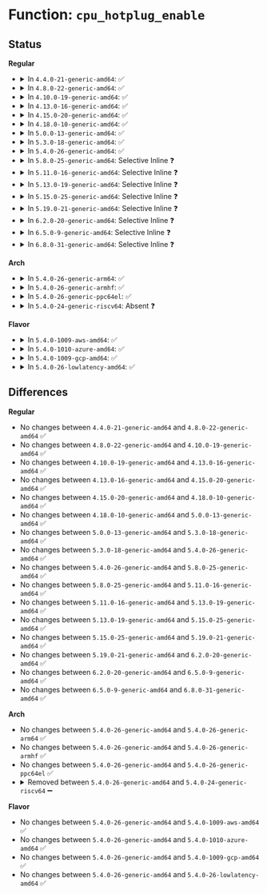 # Function: <code>cpu_hotplug_enable</code>

## Status
<b>Regular</b>
<ul>
<li>
<details>
<summary>In <code>4.4.0-21-generic-amd64</code>: ✅</summary>

```c
void cpu_hotplug_enable()
```

```json
{
  "name": "cpu_hotplug_enable",
  "collision_type": "Unique Global",
  "inline_type": "No",
  "funcs": [
    {
      "addr": 18446744071579373984,
      "name": "cpu_hotplug_enable",
      "external": true,
      "loc": "kernel/cpu.c:186",
      "file": "kernel/cpu.c",
      "inline": "seen, unknown",
      "caller_inline": [],
      "caller_func": [
        "kernel/cpu.c:cpu_hotplug_pm_callback",
        "kernel/kexec_core.c:kernel_kexec"
      ]
    }
  ],
  "symbols": [
    {
      "addr": 18446744071579373984,
      "name": "cpu_hotplug_enable",
      "section": ".text",
      "bind": "STB_GLOBAL",
      "size": 75
    }
  ]
}
```
</details>
</li>
<li>
<details>
<summary>In <code>4.8.0-22-generic-amd64</code>: ✅</summary>

```c
void cpu_hotplug_enable()
```

```json
{
  "name": "cpu_hotplug_enable",
  "collision_type": "Unique Global",
  "inline_type": "No",
  "funcs": [
    {
      "addr": 18446744071579383584,
      "name": "cpu_hotplug_enable",
      "external": true,
      "loc": "kernel/cpu.c:263",
      "file": "kernel/cpu.c",
      "inline": "seen, unknown",
      "caller_inline": [],
      "caller_func": [
        "kernel/cpu.c:cpu_hotplug_pm_callback",
        "kernel/kexec_core.c:kernel_kexec"
      ]
    }
  ],
  "symbols": [
    {
      "addr": 18446744071579383584,
      "name": "cpu_hotplug_enable",
      "section": ".text",
      "bind": "STB_GLOBAL",
      "size": 75
    }
  ]
}
```
</details>
</li>
<li>
<details>
<summary>In <code>4.10.0-19-generic-amd64</code>: ✅</summary>

```c
void cpu_hotplug_enable()
```

```json
{
  "name": "cpu_hotplug_enable",
  "collision_type": "Unique Global",
  "inline_type": "No",
  "funcs": [
    {
      "addr": 18446744071579402688,
      "name": "cpu_hotplug_enable",
      "external": true,
      "loc": "kernel/cpu.c:336",
      "file": "kernel/cpu.c",
      "inline": "seen, unknown",
      "caller_inline": [],
      "caller_func": [
        "kernel/cpu.c:cpu_hotplug_pm_callback",
        "kernel/kexec_core.c:kernel_kexec"
      ]
    }
  ],
  "symbols": [
    {
      "addr": 18446744071579402688,
      "name": "cpu_hotplug_enable",
      "section": ".text",
      "bind": "STB_GLOBAL",
      "size": 40
    }
  ]
}
```
</details>
</li>
<li>
<details>
<summary>In <code>4.13.0-16-generic-amd64</code>: ✅</summary>

```c
void cpu_hotplug_enable()
```

```json
{
  "name": "cpu_hotplug_enable",
  "collision_type": "Unique Global",
  "inline_type": "No",
  "funcs": [
    {
      "addr": 18446744071579390448,
      "name": "cpu_hotplug_enable",
      "external": true,
      "loc": "kernel/cpu.c:265",
      "file": "kernel/cpu.c",
      "inline": "seen, unknown",
      "caller_inline": [],
      "caller_func": [
        "kernel/cpu.c:cpu_hotplug_pm_callback",
        "kernel/kexec_core.c:kernel_kexec",
        "drivers/pci/pci-driver.c:pci_device_probe",
        "drivers/acpi/processor_driver.c:acpi_processor_start"
      ]
    }
  ],
  "symbols": [
    {
      "addr": 18446744071579390448,
      "name": "cpu_hotplug_enable",
      "section": ".text",
      "bind": "STB_GLOBAL",
      "size": 40
    }
  ]
}
```
</details>
</li>
<li>
<details>
<summary>In <code>4.15.0-20-generic-amd64</code>: ✅</summary>

```c
void cpu_hotplug_enable()
```

```json
{
  "name": "cpu_hotplug_enable",
  "collision_type": "Unique Global",
  "inline_type": "No",
  "funcs": [
    {
      "addr": 18446744071579417936,
      "name": "cpu_hotplug_enable",
      "external": true,
      "loc": "kernel/cpu.c:340",
      "file": "kernel/cpu.c",
      "inline": "seen, unknown",
      "caller_inline": [],
      "caller_func": [
        "kernel/cpu.c:cpu_hotplug_pm_callback",
        "kernel/kexec_core.c:kernel_kexec",
        "drivers/pci/pci-driver.c:pci_device_probe",
        "drivers/acpi/processor_driver.c:acpi_processor_start"
      ]
    }
  ],
  "symbols": [
    {
      "addr": 18446744071579417936,
      "name": "cpu_hotplug_enable",
      "section": ".text",
      "bind": "STB_GLOBAL",
      "size": 40
    }
  ]
}
```
</details>
</li>
<li>
<details>
<summary>In <code>4.18.0-10-generic-amd64</code>: ✅</summary>

```c
void cpu_hotplug_enable()
```

```json
{
  "name": "cpu_hotplug_enable",
  "collision_type": "Unique Global",
  "inline_type": "No",
  "funcs": [
    {
      "addr": 18446744071579432288,
      "name": "cpu_hotplug_enable",
      "external": true,
      "loc": "kernel/cpu.c:337",
      "file": "kernel/cpu.c",
      "inline": "seen, unknown",
      "caller_inline": [],
      "caller_func": [
        "kernel/cpu.c:cpu_hotplug_pm_callback",
        "kernel/kexec_core.c:kernel_kexec",
        "drivers/pci/pci-driver.c:pci_device_probe",
        "drivers/acpi/processor_driver.c:acpi_processor_start"
      ]
    }
  ],
  "symbols": [
    {
      "addr": 18446744071579432288,
      "name": "cpu_hotplug_enable",
      "section": ".text",
      "bind": "STB_GLOBAL",
      "size": 40
    }
  ]
}
```
</details>
</li>
<li>
<details>
<summary>In <code>5.0.0-13-generic-amd64</code>: ✅</summary>

```c
void cpu_hotplug_enable()
```

```json
{
  "name": "cpu_hotplug_enable",
  "collision_type": "Unique Global",
  "inline_type": "No",
  "funcs": [
    {
      "addr": 18446744071579465824,
      "name": "cpu_hotplug_enable",
      "external": true,
      "loc": "kernel/cpu.c:351",
      "file": "kernel/cpu.c",
      "inline": "seen, unknown",
      "caller_inline": [],
      "caller_func": [
        "kernel/cpu.c:cpu_hotplug_pm_callback",
        "kernel/kexec_core.c:kernel_kexec",
        "drivers/pci/pci-driver.c:pci_device_probe",
        "drivers/acpi/processor_driver.c:acpi_processor_start",
        "drivers/powercap/idle_inject.c:idle_inject_stop"
      ]
    }
  ],
  "symbols": [
    {
      "addr": 18446744071579465824,
      "name": "cpu_hotplug_enable",
      "section": ".text",
      "bind": "STB_GLOBAL",
      "size": 40
    }
  ]
}
```
</details>
</li>
<li>
<details>
<summary>In <code>5.3.0-18-generic-amd64</code>: ✅</summary>

```c
void cpu_hotplug_enable()
```

```json
{
  "name": "cpu_hotplug_enable",
  "collision_type": "Unique Global",
  "inline_type": "No",
  "funcs": [
    {
      "addr": 18446744071579483680,
      "name": "cpu_hotplug_enable",
      "external": true,
      "loc": "kernel/cpu.c:361",
      "file": "kernel/cpu.c",
      "inline": "seen, unknown",
      "caller_inline": [],
      "caller_func": [
        "kernel/cpu.c:cpu_hotplug_pm_callback",
        "kernel/kexec_core.c:kernel_kexec",
        "drivers/pci/pci-driver.c:pci_device_probe",
        "drivers/acpi/processor_driver.c:acpi_processor_start",
        "drivers/powercap/idle_inject.c:idle_inject_stop",
        "arch/x86/power/hibernate.c:arch_resume_nosmt"
      ]
    }
  ],
  "symbols": [
    {
      "addr": 18446744071579483680,
      "name": "cpu_hotplug_enable",
      "section": ".text",
      "bind": "STB_GLOBAL",
      "size": 40
    }
  ]
}
```
</details>
</li>
<li>
<details>
<summary>In <code>5.4.0-26-generic-amd64</code>: ✅</summary>

```c
void cpu_hotplug_enable()
```

```json
{
  "name": "cpu_hotplug_enable",
  "collision_type": "Unique Global",
  "inline_type": "No",
  "funcs": [
    {
      "addr": 18446744071579509664,
      "name": "cpu_hotplug_enable",
      "external": true,
      "loc": "kernel/cpu.c:364",
      "file": "kernel/cpu.c",
      "inline": "seen, unknown",
      "caller_inline": [],
      "caller_func": [
        "kernel/cpu.c:cpu_hotplug_pm_callback",
        "kernel/kexec_core.c:kernel_kexec",
        "drivers/pci/pci-driver.c:pci_device_probe",
        "drivers/acpi/processor_driver.c:acpi_processor_start",
        "drivers/powercap/idle_inject.c:idle_inject_stop",
        "arch/x86/power/hibernate.c:arch_resume_nosmt"
      ]
    }
  ],
  "symbols": [
    {
      "addr": 18446744071579509664,
      "name": "cpu_hotplug_enable",
      "section": ".text",
      "bind": "STB_GLOBAL",
      "size": 40
    }
  ]
}
```
</details>
</li>
<li>
<details>
<summary>In <code>5.8.0-25-generic-amd64</code>: Selective Inline ❓</summary>

```c
void cpu_hotplug_enable()
```

```json
{
  "name": "cpu_hotplug_enable",
  "collision_type": "Unique Global",
  "inline_type": "Selective",
  "funcs": [
    {
      "addr": 18446744071579538477,
      "name": "cpu_hotplug_enable",
      "external": true,
      "loc": "kernel/cpu.c:365",
      "file": "kernel/cpu.c",
      "inline": "not declared, inlined",
      "caller_inline": [
        "kernel/cpu.c:cpu_hotplug_pm_callback"
      ],
      "caller_func": [
        "kernel/kexec_core.c:kernel_kexec",
        "drivers/pci/pci-driver.c:pci_call_probe",
        "drivers/acpi/processor_driver.c:acpi_processor_start",
        "drivers/powercap/idle_inject.c:idle_inject_stop",
        "arch/x86/power/hibernate.c:arch_resume_nosmt"
      ]
    }
  ],
  "symbols": [
    {
      "addr": 18446744071579537456,
      "name": "cpu_hotplug_enable",
      "section": ".text",
      "bind": "STB_GLOBAL",
      "size": 40
    }
  ]
}
```
</details>
</li>
<li>
<details>
<summary>In <code>5.11.0-16-generic-amd64</code>: Selective Inline ❓</summary>

```c
void cpu_hotplug_enable()
```

```json
{
  "name": "cpu_hotplug_enable",
  "collision_type": "Unique Global",
  "inline_type": "Selective",
  "funcs": [
    {
      "addr": 18446744071579520637,
      "name": "cpu_hotplug_enable",
      "external": true,
      "loc": "kernel/cpu.c:365",
      "file": "kernel/cpu.c",
      "inline": "not declared, inlined",
      "caller_inline": [
        "kernel/cpu.c:cpu_hotplug_pm_callback"
      ],
      "caller_func": [
        "kernel/kexec_core.c:kernel_kexec",
        "drivers/pci/pci-driver.c:pci_call_probe",
        "drivers/acpi/processor_driver.c:acpi_processor_start",
        "drivers/powercap/idle_inject.c:idle_inject_stop",
        "arch/x86/power/hibernate.c:arch_resume_nosmt"
      ]
    }
  ],
  "symbols": [
    {
      "addr": 18446744071579519616,
      "name": "cpu_hotplug_enable",
      "section": ".text",
      "bind": "STB_GLOBAL",
      "size": 40
    }
  ]
}
```
</details>
</li>
<li>
<details>
<summary>In <code>5.13.0-19-generic-amd64</code>: Selective Inline ❓</summary>

```c
void cpu_hotplug_enable()
```

```json
{
  "name": "cpu_hotplug_enable",
  "collision_type": "Unique Global",
  "inline_type": "Selective",
  "funcs": [
    {
      "addr": 18446744071579523965,
      "name": "cpu_hotplug_enable",
      "external": true,
      "loc": "kernel/cpu.c:377",
      "file": "kernel/cpu.c",
      "inline": "not declared, inlined",
      "caller_inline": [
        "kernel/cpu.c:cpu_hotplug_pm_callback"
      ],
      "caller_func": [
        "kernel/kexec_core.c:kernel_kexec",
        "drivers/pci/pci-driver.c:pci_device_probe",
        "drivers/acpi/processor_driver.c:acpi_processor_start",
        "drivers/powercap/idle_inject.c:idle_inject_stop",
        "arch/x86/power/hibernate.c:arch_resume_nosmt"
      ]
    }
  ],
  "symbols": [
    {
      "addr": 18446744071579522896,
      "name": "cpu_hotplug_enable",
      "section": ".text",
      "bind": "STB_GLOBAL",
      "size": 40
    }
  ]
}
```
</details>
</li>
<li>
<details>
<summary>In <code>5.15.0-25-generic-amd64</code>: Selective Inline ❓</summary>

```c
void cpu_hotplug_enable()
```

```json
{
  "name": "cpu_hotplug_enable",
  "collision_type": "Unique Global",
  "inline_type": "Selective",
  "funcs": [
    {
      "addr": 18446744071579596045,
      "name": "cpu_hotplug_enable",
      "external": true,
      "loc": "kernel/cpu.c:388",
      "file": "kernel/cpu.c",
      "inline": "not declared, inlined",
      "caller_inline": [
        "kernel/cpu.c:cpu_hotplug_pm_callback"
      ],
      "caller_func": [
        "kernel/kexec_core.c:kernel_kexec",
        "drivers/pci/pci-driver.c:pci_device_probe",
        "drivers/acpi/processor_driver.c:acpi_processor_start",
        "drivers/powercap/idle_inject.c:idle_inject_stop",
        "arch/x86/power/hibernate.c:arch_resume_nosmt"
      ]
    }
  ],
  "symbols": [
    {
      "addr": 18446744071579595840,
      "name": "cpu_hotplug_enable",
      "section": ".text",
      "bind": "STB_GLOBAL",
      "size": 40
    }
  ]
}
```
</details>
</li>
<li>
<details>
<summary>In <code>5.19.0-21-generic-amd64</code>: Selective Inline ❓</summary>

```c
void cpu_hotplug_enable()
```

```json
{
  "name": "cpu_hotplug_enable",
  "collision_type": "Unique Global",
  "inline_type": "Selective",
  "funcs": [
    {
      "addr": 18446744071579688173,
      "name": "cpu_hotplug_enable",
      "external": true,
      "loc": "kernel/cpu.c:389",
      "file": "kernel/cpu.c",
      "inline": "not declared, inlined",
      "caller_inline": [
        "kernel/cpu.c:cpu_hotplug_pm_callback"
      ],
      "caller_func": [
        "kernel/kexec_core.c:kernel_kexec",
        "drivers/pci/pci-driver.c:pci_call_probe",
        "drivers/acpi/processor_driver.c:acpi_processor_start",
        "drivers/powercap/idle_inject.c:idle_inject_stop",
        "arch/x86/power/hibernate.c:arch_resume_nosmt"
      ]
    }
  ],
  "symbols": [
    {
      "addr": 18446744071579687984,
      "name": "cpu_hotplug_enable",
      "section": ".text",
      "bind": "STB_GLOBAL",
      "size": 46
    }
  ]
}
```
</details>
</li>
<li>
<details>
<summary>In <code>6.2.0-20-generic-amd64</code>: Selective Inline ❓</summary>

```c
void cpu_hotplug_enable()
```

```json
{
  "name": "cpu_hotplug_enable",
  "collision_type": "Unique Global",
  "inline_type": "Selective",
  "funcs": [
    {
      "addr": 18446744071579811469,
      "name": "cpu_hotplug_enable",
      "external": true,
      "loc": "kernel/cpu.c:389",
      "file": "kernel/cpu.c",
      "inline": "not declared, inlined",
      "caller_inline": [
        "kernel/cpu.c:cpu_hotplug_pm_callback"
      ],
      "caller_func": [
        "kernel/kexec_core.c:kernel_kexec",
        "drivers/pci/pci-driver.c:pci_call_probe",
        "drivers/acpi/processor_driver.c:acpi_processor_start",
        "drivers/powercap/idle_inject.c:idle_inject_stop",
        "arch/x86/power/hibernate.c:arch_resume_nosmt"
      ]
    }
  ],
  "symbols": [
    {
      "addr": 18446744071579811104,
      "name": "cpu_hotplug_enable",
      "section": ".text",
      "bind": "STB_GLOBAL",
      "size": 46
    }
  ]
}
```
</details>
</li>
<li>
<details>
<summary>In <code>6.5.0-9-generic-amd64</code>: Selective Inline ❓</summary>

```c
void cpu_hotplug_enable()
```

```json
{
  "name": "cpu_hotplug_enable",
  "collision_type": "Unique Global",
  "inline_type": "Selective",
  "funcs": [
    {
      "addr": 18446744071579859821,
      "name": "cpu_hotplug_enable",
      "external": true,
      "loc": "kernel/cpu.c:568",
      "file": "kernel/cpu.c",
      "inline": "not declared, inlined",
      "caller_inline": [
        "kernel/cpu.c:cpu_hotplug_pm_callback"
      ],
      "caller_func": [
        "kernel/kexec_core.c:kernel_kexec",
        "drivers/pci/pci-driver.c:pci_call_probe",
        "drivers/acpi/processor_driver.c:acpi_processor_start",
        "drivers/powercap/idle_inject.c:idle_inject_stop",
        "arch/x86/power/hibernate.c:arch_resume_nosmt"
      ]
    }
  ],
  "symbols": [
    {
      "addr": 18446744071579859456,
      "name": "cpu_hotplug_enable",
      "section": ".text",
      "bind": "STB_GLOBAL",
      "size": 46
    }
  ]
}
```
</details>
</li>
<li>
<details>
<summary>In <code>6.8.0-31-generic-amd64</code>: Selective Inline ❓</summary>

```c
void cpu_hotplug_enable()
```

```json
{
  "name": "cpu_hotplug_enable",
  "collision_type": "Unique Global",
  "inline_type": "Selective",
  "funcs": [
    {
      "addr": 18446744071579897917,
      "name": "cpu_hotplug_enable",
      "external": true,
      "loc": "kernel/cpu.c:568",
      "file": "kernel/cpu.c",
      "inline": "not declared, inlined",
      "caller_inline": [
        "kernel/cpu.c:cpu_hotplug_pm_callback"
      ],
      "caller_func": [
        "kernel/kexec_core.c:kernel_kexec",
        "drivers/pci/pci-driver.c:pci_call_probe",
        "drivers/acpi/processor_driver.c:acpi_processor_start",
        "drivers/powercap/idle_inject.c:idle_inject_stop",
        "arch/x86/power/hibernate.c:arch_resume_nosmt"
      ]
    }
  ],
  "symbols": [
    {
      "addr": 18446744071579897328,
      "name": "cpu_hotplug_enable",
      "section": ".text",
      "bind": "STB_GLOBAL",
      "size": 46
    }
  ]
}
```
</details>
</li>
</ul>
<b>Arch</b>
<ul>
<li>
<details>
<summary>In <code>5.4.0-26-generic-arm64</code>: ✅</summary>

```c
void cpu_hotplug_enable()
```

```json
{
  "name": "cpu_hotplug_enable",
  "collision_type": "Unique Global",
  "inline_type": "No",
  "funcs": [
    {
      "addr": 18446603336490644536,
      "name": "cpu_hotplug_enable",
      "external": true,
      "loc": "kernel/cpu.c:364",
      "file": "kernel/cpu.c",
      "inline": "seen, unknown",
      "caller_inline": [],
      "caller_func": [
        "kernel/cpu.c:cpu_hotplug_pm_callback",
        "kernel/kexec_core.c:kernel_kexec",
        "drivers/pci/pci-driver.c:pci_device_probe",
        "drivers/acpi/processor_driver.c:acpi_processor_start",
        "drivers/powercap/idle_inject.c:idle_inject_stop"
      ]
    }
  ],
  "symbols": [
    {
      "addr": 18446603336490644536,
      "name": "cpu_hotplug_enable",
      "section": ".text",
      "bind": "STB_GLOBAL",
      "size": 60
    }
  ]
}
```
</details>
</li>
<li>
<details>
<summary>In <code>5.4.0-26-generic-armhf</code>: ✅</summary>

```c
void cpu_hotplug_enable()
```

```json
{
  "name": "cpu_hotplug_enable",
  "collision_type": "Unique Global",
  "inline_type": "No",
  "funcs": [
    {
      "addr": 3224721496,
      "name": "cpu_hotplug_enable",
      "external": true,
      "loc": "kernel/cpu.c:364",
      "file": "kernel/cpu.c",
      "inline": "seen, unknown",
      "caller_inline": [],
      "caller_func": [
        "kernel/cpu.c:cpu_hotplug_pm_callback",
        "kernel/kexec_core.c:kernel_kexec",
        "drivers/pci/pci-driver.c:pci_device_probe",
        "drivers/pci/pci-driver.c:pci_device_probe",
        "drivers/pci/pci-driver.c:pci_device_probe",
        "drivers/powercap/idle_inject.c:idle_inject_stop"
      ]
    }
  ],
  "symbols": [
    {
      "addr": 3224721496,
      "name": "cpu_hotplug_enable",
      "section": ".text",
      "bind": "STB_GLOBAL",
      "size": 52
    }
  ]
}
```
</details>
</li>
<li>
<details>
<summary>In <code>5.4.0-26-generic-ppc64el</code>: ✅</summary>

```c
void cpu_hotplug_enable()
```

```json
{
  "name": "cpu_hotplug_enable",
  "collision_type": "Unique Global",
  "inline_type": "No",
  "funcs": [
    {
      "addr": 13835058055283464960,
      "name": "cpu_hotplug_enable",
      "external": true,
      "loc": "kernel/cpu.c:364",
      "file": "kernel/cpu.c",
      "inline": "seen, unknown",
      "caller_inline": [],
      "caller_func": [
        "arch/powerpc/kernel/rtas.c:rtas_ibm_suspend_me",
        "kernel/cpu.c:cpu_hotplug_pm_callback",
        "kernel/kexec_core.c:kernel_kexec",
        "drivers/pci/pci-driver.c:pci_device_probe",
        "drivers/powercap/idle_inject.c:idle_inject_stop"
      ]
    }
  ],
  "symbols": [
    {
      "addr": 13835058055283464960,
      "name": "cpu_hotplug_enable",
      "section": ".text",
      "bind": "STB_GLOBAL",
      "size": 80
    }
  ]
}
```
</details>
</li>
<li>
<details>
<summary>In <code>5.4.0-24-generic-riscv64</code>: Absent ❓</summary>

```json
{
  "name": "cpu_hotplug_enable",
  "collision_type": "Unique Static",
  "inline_type": "Full",
  "funcs": [
    {
      "addr": 0,
      "name": "cpu_hotplug_enable",
      "external": false,
      "loc": "include/linux/cpu.h:131",
      "file": "drivers/pci/pci-driver.c",
      "inline": "declared, inlined",
      "caller_inline": [],
      "caller_func": []
    }
  ],
  "symbols": []
}
```
</details>
</li>
</ul>
<b>Flavor</b>
<ul>
<li>
<details>
<summary>In <code>5.4.0-1009-aws-amd64</code>: ✅</summary>

```c
void cpu_hotplug_enable()
```

```json
{
  "name": "cpu_hotplug_enable",
  "collision_type": "Unique Global",
  "inline_type": "No",
  "funcs": [
    {
      "addr": 18446744071579483328,
      "name": "cpu_hotplug_enable",
      "external": true,
      "loc": "kernel/cpu.c:364",
      "file": "kernel/cpu.c",
      "inline": "seen, unknown",
      "caller_inline": [],
      "caller_func": [
        "kernel/cpu.c:cpu_hotplug_pm_callback",
        "kernel/kexec_core.c:kernel_kexec",
        "drivers/pci/pci-driver.c:pci_device_probe",
        "drivers/acpi/processor_driver.c:acpi_processor_start",
        "arch/x86/power/hibernate.c:arch_resume_nosmt"
      ]
    }
  ],
  "symbols": [
    {
      "addr": 18446744071579483328,
      "name": "cpu_hotplug_enable",
      "section": ".text",
      "bind": "STB_GLOBAL",
      "size": 40
    }
  ]
}
```
</details>
</li>
<li>
<details>
<summary>In <code>5.4.0-1010-azure-amd64</code>: ✅</summary>

```c
void cpu_hotplug_enable()
```

```json
{
  "name": "cpu_hotplug_enable",
  "collision_type": "Unique Global",
  "inline_type": "No",
  "funcs": [
    {
      "addr": 18446744071579412208,
      "name": "cpu_hotplug_enable",
      "external": true,
      "loc": "kernel/cpu.c:364",
      "file": "kernel/cpu.c",
      "inline": "seen, unknown",
      "caller_inline": [],
      "caller_func": [
        "kernel/cpu.c:cpu_hotplug_pm_callback",
        "kernel/kexec_core.c:kernel_kexec",
        "drivers/pci/pci-driver.c:pci_device_probe",
        "drivers/acpi/processor_driver.c:acpi_processor_start",
        "arch/x86/power/hibernate.c:arch_resume_nosmt"
      ]
    }
  ],
  "symbols": [
    {
      "addr": 18446744071579412208,
      "name": "cpu_hotplug_enable",
      "section": ".text",
      "bind": "STB_GLOBAL",
      "size": 40
    }
  ]
}
```
</details>
</li>
<li>
<details>
<summary>In <code>5.4.0-1009-gcp-amd64</code>: ✅</summary>

```c
void cpu_hotplug_enable()
```

```json
{
  "name": "cpu_hotplug_enable",
  "collision_type": "Unique Global",
  "inline_type": "No",
  "funcs": [
    {
      "addr": 18446744071579483248,
      "name": "cpu_hotplug_enable",
      "external": true,
      "loc": "kernel/cpu.c:364",
      "file": "kernel/cpu.c",
      "inline": "seen, unknown",
      "caller_inline": [],
      "caller_func": [
        "kernel/cpu.c:cpu_hotplug_pm_callback",
        "kernel/kexec_core.c:kernel_kexec",
        "drivers/pci/pci-driver.c:pci_device_probe",
        "drivers/acpi/processor_driver.c:acpi_processor_start",
        "drivers/powercap/idle_inject.c:idle_inject_stop",
        "arch/x86/power/hibernate.c:arch_resume_nosmt"
      ]
    }
  ],
  "symbols": [
    {
      "addr": 18446744071579483248,
      "name": "cpu_hotplug_enable",
      "section": ".text",
      "bind": "STB_GLOBAL",
      "size": 40
    }
  ]
}
```
</details>
</li>
<li>
<details>
<summary>In <code>5.4.0-26-lowlatency-amd64</code>: ✅</summary>

```c
void cpu_hotplug_enable()
```

```json
{
  "name": "cpu_hotplug_enable",
  "collision_type": "Unique Global",
  "inline_type": "No",
  "funcs": [
    {
      "addr": 18446744071579514992,
      "name": "cpu_hotplug_enable",
      "external": true,
      "loc": "kernel/cpu.c:364",
      "file": "kernel/cpu.c",
      "inline": "seen, unknown",
      "caller_inline": [],
      "caller_func": [
        "kernel/cpu.c:cpu_hotplug_pm_callback",
        "kernel/kexec_core.c:kernel_kexec",
        "drivers/pci/pci-driver.c:pci_device_probe",
        "drivers/acpi/processor_driver.c:acpi_processor_start",
        "drivers/powercap/idle_inject.c:idle_inject_stop",
        "arch/x86/power/hibernate.c:arch_resume_nosmt"
      ]
    }
  ],
  "symbols": [
    {
      "addr": 18446744071579514992,
      "name": "cpu_hotplug_enable",
      "section": ".text",
      "bind": "STB_GLOBAL",
      "size": 40
    }
  ]
}
```
</details>
</li>
</ul>

## Differences
<b>Regular</b>
<ul>
<li>
No changes between <code>4.4.0-21-generic-amd64</code> and <code>4.8.0-22-generic-amd64</code> ✅
</li>
<li>
No changes between <code>4.8.0-22-generic-amd64</code> and <code>4.10.0-19-generic-amd64</code> ✅
</li>
<li>
No changes between <code>4.10.0-19-generic-amd64</code> and <code>4.13.0-16-generic-amd64</code> ✅
</li>
<li>
No changes between <code>4.13.0-16-generic-amd64</code> and <code>4.15.0-20-generic-amd64</code> ✅
</li>
<li>
No changes between <code>4.15.0-20-generic-amd64</code> and <code>4.18.0-10-generic-amd64</code> ✅
</li>
<li>
No changes between <code>4.18.0-10-generic-amd64</code> and <code>5.0.0-13-generic-amd64</code> ✅
</li>
<li>
No changes between <code>5.0.0-13-generic-amd64</code> and <code>5.3.0-18-generic-amd64</code> ✅
</li>
<li>
No changes between <code>5.3.0-18-generic-amd64</code> and <code>5.4.0-26-generic-amd64</code> ✅
</li>
<li>
No changes between <code>5.4.0-26-generic-amd64</code> and <code>5.8.0-25-generic-amd64</code> ✅
</li>
<li>
No changes between <code>5.8.0-25-generic-amd64</code> and <code>5.11.0-16-generic-amd64</code> ✅
</li>
<li>
No changes between <code>5.11.0-16-generic-amd64</code> and <code>5.13.0-19-generic-amd64</code> ✅
</li>
<li>
No changes between <code>5.13.0-19-generic-amd64</code> and <code>5.15.0-25-generic-amd64</code> ✅
</li>
<li>
No changes between <code>5.15.0-25-generic-amd64</code> and <code>5.19.0-21-generic-amd64</code> ✅
</li>
<li>
No changes between <code>5.19.0-21-generic-amd64</code> and <code>6.2.0-20-generic-amd64</code> ✅
</li>
<li>
No changes between <code>6.2.0-20-generic-amd64</code> and <code>6.5.0-9-generic-amd64</code> ✅
</li>
<li>
No changes between <code>6.5.0-9-generic-amd64</code> and <code>6.8.0-31-generic-amd64</code> ✅
</li>
</ul>
<b>Arch</b>
<ul>
<li>
No changes between <code>5.4.0-26-generic-amd64</code> and <code>5.4.0-26-generic-arm64</code> ✅
</li>
<li>
No changes between <code>5.4.0-26-generic-amd64</code> and <code>5.4.0-26-generic-armhf</code> ✅
</li>
<li>
No changes between <code>5.4.0-26-generic-amd64</code> and <code>5.4.0-26-generic-ppc64el</code> ✅
</li>
<li>
<details>
<summary>Removed between <code>5.4.0-26-generic-amd64</code> and <code>5.4.0-24-generic-riscv64</code> ➖</summary>

```c
void cpu_hotplug_enable()
```
</details>
</li>
</ul>
<b>Flavor</b>
<ul>
<li>
No changes between <code>5.4.0-26-generic-amd64</code> and <code>5.4.0-1009-aws-amd64</code> ✅
</li>
<li>
No changes between <code>5.4.0-26-generic-amd64</code> and <code>5.4.0-1010-azure-amd64</code> ✅
</li>
<li>
No changes between <code>5.4.0-26-generic-amd64</code> and <code>5.4.0-1009-gcp-amd64</code> ✅
</li>
<li>
No changes between <code>5.4.0-26-generic-amd64</code> and <code>5.4.0-26-lowlatency-amd64</code> ✅
</li>
</ul>
